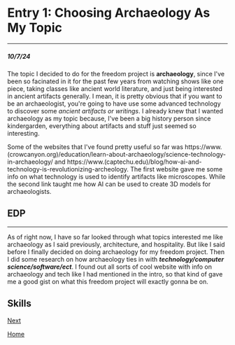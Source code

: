 # Entry 1: Choosing Archaeology As My Topic
---
##### 10/7/24

The topic I decided to do for the freedom project is **archaeology**, since I've been so facinated in it for the past few years from watching shows like one piece, taking classes like ancient world literature, and just being interested in ancient artifacts generally. I mean, it is pretty obvious that if you want to be an archaeologist, you're going to have use some advanced technology to discover some _ancient artifacts or writings_. I already knew that I wanted archaeology as my topic because, I've been a big history person since kindergarden, everything about artifacts and stuff just seemed so interesting. 

Some of the websites that I've found pretty useful so far was https://www.(crowcanyon.org)/education/learn-about-archaeology/science-technology-in-archaeology/ and https://www.(captechu.edu)/blog/how-ai-and-technology-is-revolutionizing-archeology. The first website gave me some info on what technology is used to identify artifacts like microscopes. While the second link taught me how AI can be used to create 3D models for archaeologists.

## EDP
---
As of right now, I have so far looked through what topics interested me like archaeology as I said previously, architecture, and hospitality. But like I said before I finally decided on doing archaeology for my freedom project. Then I did some research on how archaeology ties in with **_technology/computer science/software/ect_**. I found out all sorts of cool website with info on archaeology and tech like I had mentioned in the intro, so that kind of gave me a good gist on what this freedom project will exactly gonna be on.

## Skills



[Next](entry02.md)

[Home](../README.md)
